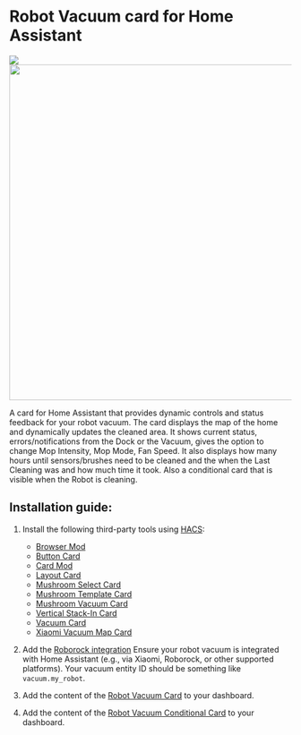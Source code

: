 # Robot Vacuum card for Home Assistant

<img src="https://github.com/user-attachments/assets/a2f0d74d-dde1-4de5-b0f8-3cb3718bf9db" />
<img src="https://github.com/user-attachments/assets/fd291016-565d-4034-91ba-168adb7207eb" width="600">

A card for Home Assistant that provides dynamic controls and status feedback for your robot vacuum. The card displays the map of the home and dynamically updates the cleaned area. It shows current status, errors/notifications from the Dock or the Vacuum, gives the option to change Mop Intensity, Mop Mode, Fan Speed. It also displays how many hours until sensors/brushes need to be cleaned and the when the Last Cleaning was and how much time it took. 
Also a conditional card that is visible when the Robot is cleaning.

## Installation guide:

1. Install the following third-party tools using [HACS](https://www.hacs.xyz/):
    - [Browser Mod](https://github.com/thomasloven/hass-browser_mod)
    - [Button Card](https://github.com/custom-cards/button-card)
    - [Card Mod](https://github.com/thomasloven/lovelace-card-mod)
    - [Layout Card](https://github.com/thomasloven/lovelace-layout-card)
    - [Mushroom Select Card](https://github.com/piitaya/lovelace-mushroom/blob/main/docs/cards/select.md)
    - [Mushroom Template Card](https://github.com/piitaya/lovelace-mushroom/blob/main/docs/cards/template.md)
    - [Mushroom Vacuum Card](https://github.com/piitaya/lovelace-mushroom/blob/main/docs/cards/vacuum.md)
    - [Vertical Stack-In Card](https://github.com/ofekashery/vertical-stack-in-card)
    - [Vacuum Card](https://github.com/denysdovhan/vacuum-card)
    - [Xiaomi Vacuum Map Card](https://github.com/PiotrMachowski/lovelace-xiaomi-vacuum-map-card)

2. Add the [Roborock integration](https://www.home-assistant.io/integrations/roborock/) 
    Ensure your robot vacuum is integrated with Home Assistant (e.g., via Xiaomi, Roborock, or other supported platforms). Your vacuum entity ID should be something like `vacuum.my_robot`. 

4. Add the content of the [Robot Vacuum Card](card_robot_vacuum.yaml) to your dashboard.

5. Add the content of the [Robot Vacuum Conditional Card](card_robot_vacuum_conditional) to your dashboard. 


